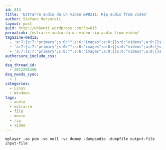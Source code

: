 ```yaml
---
id: 813
title: 'Estrarre audio da un video &#8211; Rip audio from video'
author: Stefano Marzorati
layout: post
guid: http://ubbunti.wordpress.com/?p=813
permalink: /estrarre-audio-da-un-video-rip-audio-from-video/
tagazine-media:
  - 'a:7:{s:7:"primary";s:0:"";s:6:"images";a:0:{}s:6:"videos";a:0:{}s:11:"image_count";s:1:"0";s:6:"author";s:6:"116741";s:7:"blog_id";s:8:"21149954";s:9:"mod_stamp";s:19:"2011-04-21 15:16:32";}'
  - 'a:7:{s:7:"primary";s:0:"";s:6:"images";a:0:{}s:6:"videos";a:0:{}s:11:"image_count";s:1:"0";s:6:"author";s:6:"116741";s:7:"blog_id";s:8:"21149954";s:9:"mod_stamp";s:19:"2011-04-21 15:16:32";}'
  - 'a:7:{s:7:"primary";s:0:"";s:6:"images";a:0:{}s:6:"videos";a:0:{}s:11:"image_count";s:1:"0";s:6:"author";s:6:"116741";s:7:"blog_id";s:8:"21149954";s:9:"mod_stamp";s:19:"2011-04-21 15:16:32";}'
authorsure_include_css:
  - 
dsq_thread_id:
  - 2012256450
dsq_needs_sync:
  - 1
categories:
  - Linux
  - Windows
tags:
  - audio
  - estrarre
  - film
  - movie
  - rip
  - video
---
```

`mplayer -ao pcm -vo null -vc dummy -dumpaudio -dumpfile output-file input-file`